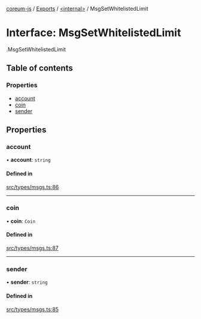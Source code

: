 [coreum-js](../README.md) / [Exports](../modules.md) / [<internal\>](../modules/internal_.md) / MsgSetWhitelistedLimit

# Interface: MsgSetWhitelistedLimit

[<internal>](../modules/internal_.md).MsgSetWhitelistedLimit

## Table of contents

### Properties

- [account](internal_.MsgSetWhitelistedLimit.md#account)
- [coin](internal_.MsgSetWhitelistedLimit.md#coin)
- [sender](internal_.MsgSetWhitelistedLimit.md#sender)

## Properties

### account

• **account**: `string`

#### Defined in

[src/types/msgs.ts:86](https://github.com/PulsaraIO/coreum-js/blob/63824e3/src/types/msgs.ts#L86)

___

### coin

• **coin**: `Coin`

#### Defined in

[src/types/msgs.ts:87](https://github.com/PulsaraIO/coreum-js/blob/63824e3/src/types/msgs.ts#L87)

___

### sender

• **sender**: `string`

#### Defined in

[src/types/msgs.ts:85](https://github.com/PulsaraIO/coreum-js/blob/63824e3/src/types/msgs.ts#L85)

